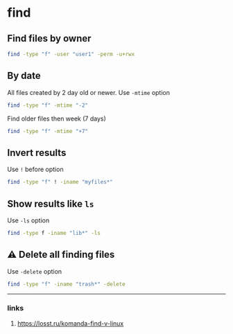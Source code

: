 # find
## Find files by owner
```bash
find -type "f" -user "user1" -perm -u+rwx
```

## By date
All files created by 2 day old or newer. Use `-mtime` option
```bash
find -type "f" -mtime "-2"
```

Find older files then week (7 days)
```bash
find -type "f" -mtime "+7"
```

## Invert results
Use `!` before option
```bash
find -type "f" ! -iname "myfiles*"
```

## Show results like `ls`
Use `-ls` option
```bash
find -type f -iname "lib*" -ls
```

## :warning: Delete all finding files
Use `-delete` option
```bash
find -type "f" -iname "trash*" -delete
```


--------
### links
1. https://losst.ru/komanda-find-v-linux
